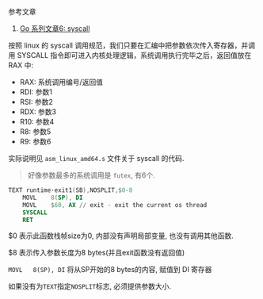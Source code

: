 参考文章

1. [Go 系列文章6: syscall](http://xargin.com/syscall/)

按照 linux 的 syscall 调用规范，我们只要在汇编中把参数依次传入寄存器，并调用 SYSCALL 指令即可进入内核处理逻辑，系统调用执行完毕之后，返回值放在 RAX 中:

- RAX: 系统调用编号/返回值
- RDI: 参数1
- RSI: 参数2
- RDX: 参数3
- R10: 参数4
- R8: 参数5
- R9: 参数6

实际说明见 `asm_linux_amd64.s` 文件关于 syscall 的代码.

> 好像参数最多的系统调用是 `futex`, 有6个.

```asm
TEXT runtime·exit1(SB),NOSPLIT,$0-8
	MOVL	8(SP), DI
	MOVL	$60, AX	// exit - exit the current os thread
	SYSCALL
	RET
```

$0 表示此函数栈帧size为0, 内部没有声明局部变量, 也没有调用其他函数.

$8 表示传入参数长度为8 bytes(并且exit函数没有返回值)

`MOVL	8(SP), DI` 将从SP开始的8 bytes的内容, 赋值到 DI 寄存器

如果没有为`TEXT`指定`NOSPLIT`标志, 必须提供参数大小.
